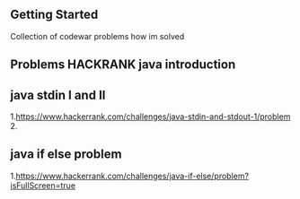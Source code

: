 ## Getting Started

Collection of codewar problems how im solved 

## Problems HACKRANK java introduction

## java stdin I and II
1.https://www.hackerrank.com/challenges/java-stdin-and-stdout-1/problem
2. 

## java if else problem
1.https://www.hackerrank.com/challenges/java-if-else/problem?isFullScreen=true





